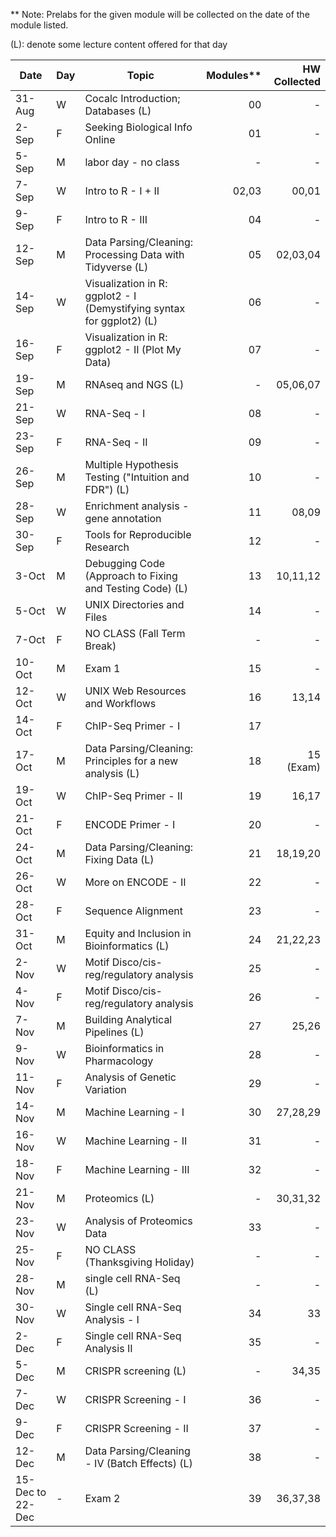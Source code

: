 ** Note: Prelabs for the given module will be collected on the date of the module listed.

(L): denote some lecture content offered for that day

| Date             | Day | Topic                                                             | Modules** | HW Collected |
|------------------|-----|-------------------------------------------------------------------|--------:|----------------:|
| 31-Aug           | W   | Cocalc Introduction; Databases (L)                                |      00 |               - |
| 2-Sep            | F   | Seeking Biological Info Online                                    |      01 |               - |
| 5-Sep            | M   | labor day - no class                                              |       - |               - |
| 7-Sep            | W   | Intro to R - I + II                                               |   02,03 |           00,01 |
| 9-Sep            | F   | Intro to R - III                                                  |      04 |               - |
| 12-Sep           | M   | Data Parsing/Cleaning: Processing Data with Tidyverse (L)         |      05 |        02,03,04 |
| 14-Sep           | W   | Visualization in R: ggplot2 - I (Demystifying syntax for ggplot2) (L) |      06 |               - |
| 16-Sep           | F   | Visualization in R: ggplot2 - II (Plot My Data)                   |      07 |               - |
| 19-Sep           | M   | RNAseq and NGS (L)                                                |       - |        05,06,07 |
| 21-Sep           | W   | RNA-Seq - I                                                       |      08 |               - |
| 23-Sep           | F   | RNA-Seq - II                                                      |      09 |               - |
| 26-Sep           | M   | Multiple Hypothesis Testing ("Intuition and FDR") (L)             |      10 |               - |
| 28-Sep           | W   | Enrichment analysis - gene annotation                             |      11 |           08,09 |
| 30-Sep           | F   | Tools for Reproducible Research                                   |      12 |               - |
| 3-Oct            | M   | Debugging Code (Approach to Fixing and Testing Code)  (L)         |      13 |        10,11,12 |
| 5-Oct            | W   | UNIX Directories and Files                                        |      14 |               - |
| 7-Oct            | F   | NO CLASS (Fall Term Break)                                        |       - |               - |
| 10-Oct           | M   | Exam 1                                                            |      15 |               - |
| 12-Oct           | W   | UNIX Web Resources and Workflows                                  |      16 |           13,14 |
| 14-Oct           | F   | ChIP-Seq Primer - I                                               |      17 |                 |
| 17-Oct           | M   | Data Parsing/Cleaning: Principles for a new analysis (L)          |      18 |       15 (Exam) |
| 19-Oct           | W   | ChIP-Seq Primer - II                                              |      19 |           16,17 |
| 21-Oct           | F   | ENCODE Primer - I                                                 |      20 |               - |
| 24-Oct           | M   | Data Parsing/Cleaning: Fixing Data (L)                            |      21 |        18,19,20 |
| 26-Oct           | W   | More on ENCODE - II                                               |      22 |               - |
| 28-Oct           | F   | Sequence Alignment                                                |      23 |               - |
| 31-Oct           | M   | Equity and Inclusion in Bioinformatics  (L)                       |      24 |        21,22,23 |
| 2-Nov            | W   | Motif Disco/cis-reg/regulatory analysis                           |      25 |               - |
| 4-Nov            | F   | Motif Disco/cis-reg/regulatory analysis                           |      26 |               - |
| 7-Nov            | M   | Building Analytical Pipelines (L)                                 |      27 |           25,26 |
| 9-Nov            | W   | Bioinformatics in Pharmacology                                    |      28 |               - |
| 11-Nov           | F   | Analysis of Genetic Variation                                     |      29 |               - |
| 14-Nov           | M   | Machine Learning - I                                              |      30 |        27,28,29 |
| 16-Nov           | W   | Machine Learning - II                                             |      31 |               - |
| 18-Nov           | F   | Machine Learning - III                                            |      32 |               - |
| 21-Nov           | M   | Proteomics (L)                                                    |       - |        30,31,32 |
| 23-Nov           | W   | Analysis of Proteomics Data                                       |      33 |               - |
| 25-Nov           | F   | NO CLASS (Thanksgiving Holiday)                                   |       - |               - |
| 28-Nov           | M   | single cell RNA-Seq (L)                                           |       - |               - |
| 30-Nov           | W   | Single cell RNA-Seq Analysis - I                                  |      34 |              33 |
| 2-Dec            | F   | Single cell RNA-Seq Analysis II                                   |      35 |               - |
| 5-Dec            | M   | CRISPR screening (L)                                              |       - |           34,35 |
| 7-Dec            | W   | CRISPR Screening - I                                              |      36 |               - |
| 9-Dec            | F   | CRISPR Screening - II                                             |      37 |               - |
| 12-Dec           | M   | Data Parsing/Cleaning - IV (Batch Effects) (L)                    |      38 |               - |
| 15-Dec to 22-Dec | -   | Exam 2                                                            |      39 |        36,37,38 |
